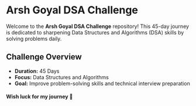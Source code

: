 # Arsh Goyal DSA Challenge

Welcome to the **Arsh Goyal DSA Challenge** repository! This 45-day journey is dedicated to sharpening Data Structures and Algorithms (DSA) skills by solving problems daily.

## Challenge Overview

- **Duration:** 45 Days
- **Focus:** Data Structures and Algorithms
- **Goal:** Improve problem-solving skills and technical interview preparation


#### Wish luck for my journey 🎉
